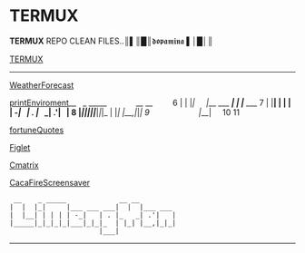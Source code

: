 # TERMUX
**TERMUX** REPO CLEAN FILES..║▌║█║𝖉𝖔𝖕𝖆𝖒𝖎𝖓𝖆 ▌│█│║


[TERMUX](https://yanlimeng.github.io/TERMUX)

<hr>

[WeatherForecast](https://yanlimeng.github.io/WeatherForecast.bash/
)

[printEnviroment](https://yanlimeng.github.io/printEnviroment.bash/
)__    _ _____             __ __         
6
|  |  |_|     |___ ___ ___|  |  |___ ___ 
7
|  |__| | | | | -_|   | . |_   _| .'|   |
8
|_____|_|_|_|_|___|_|_|_  | |_| |__,|_|_|
9
                      |___|     
10
​
11


[fortuneQuotes](https://yanlimeng.github.io/fortuneQuotes.bash/
)

[Figlet](https://yanlimeng.github.io/Figlet-shell/
)

[Cmatrix](https://yanlimeng.github.io/Cmatrix
)

[CacaFireScreensaver](https://yanlimeng.github.io/CacaFireScreensaver/
)


```
 __    _ _____             __ __         
|  |  |_|     |___ ___ ___|  |  |___ ___ 
|  |__| | | | | -_|   | . |_   _| .'|   |
|_____|_|_|_|_|___|_|_|_  | |_| |__,|_|_|
                      |___|              
```

<hr>

